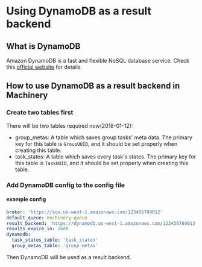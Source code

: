 # Using DynamoDB as a result backend
## What is DynamoDB
Amazon DynamoDB is a fast and flexible NoSQL database service.
Check this [official website](https://aws.amazon.com/dynamodb/
) for details.

## How to use DynamoDB as a result backend in Machinery
### Create two tables first
There will be two tables required now(2018-01-12):
* group_metas: A table which saves group tasks' meta data. The primary key for this table is ```GroupUUID```, and it should be set properly when creating this table.
* task_states: A table which saves every task's states. The primary key for this table is ```TaskUUID```, and it should be set properly when creating this table.


### Add DynamoDB config to the config file
#### example config
```yaml
broker: 'https://sqs.us-west-1.amazonaws.com/123456789012'
default_queue: machinery-queue
result_backend: 'https://dynamodb.us-west-1.amazonaws.com/123456789012'
results_expire_in: 3600
dynamodb:
  task_states_table: 'task_states'
  group_metas_table: 'group_metas'
```
Then DynamoDB will be used as a result backend.